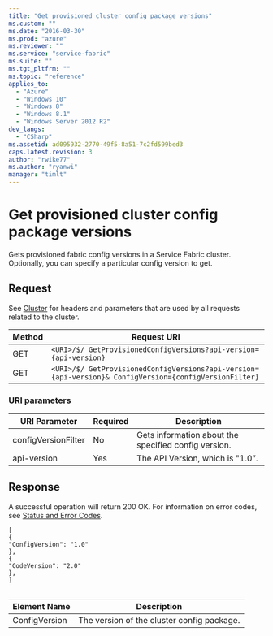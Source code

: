 ```yaml
---
title: "Get provisioned cluster config package versions"
ms.custom: ""
ms.date: "2016-03-30"
ms.prod: "azure"
ms.reviewer: ""
ms.service: "service-fabric"
ms.suite: ""
ms.tgt_pltfrm: ""
ms.topic: "reference"
applies_to: 
  - "Azure"
  - "Windows 10"
  - "Windows 8"
  - "Windows 8.1"
  - "Windows Server 2012 R2"
dev_langs: 
  - "CSharp"
ms.assetid: ad095932-2770-49f5-8a51-7c2fd599bed3
caps.latest.revision: 3
author: "rwike77"
ms.author: "ryanwi"
manager: "timlt"
---
```

# Get provisioned cluster config package versions
Gets provisioned fabric config versions in a Service Fabric cluster. Optionally, you can specify a particular config version to get.  
  
## Request  
 See [Cluster](../ServiceFabricREST/cluster.md) for headers and parameters that are used by all requests related to the cluster.  
  
|Method|Request URI|  
|------------|-----------------|  
|GET|`<URI>/$/ GetProvisionedConfigVersions?api-version={api-version}`|  
|GET|`<URI>/$/ GetProvisionedConfigVersions?api-version={api-version}& ConfigVersion={configVersionFilter}`|  
  
### URI parameters  
  
|URI Parameter|Required|Description|  
|-------------------|--------------|-----------------|  
|configVersionFilter|No|Gets information about the specified config version.|  
|api-version|Yes|The API Version, which is "1.0”.|  
  
## Response  
 A successful operation will return 200 OK. For information on error codes, see [Status and Error Codes](../ServiceFabricREST/status-and-error-codes1.md).  
  
```  
[  
{  
"ConfigVersion": "1.0"   
},  
{  
"CodeVersion": "2.0"   
},  
]  
  
```  
  
|Element Name|Description|  
|------------------|-----------------|  
|ConfigVersion|The version of the cluster config package.|